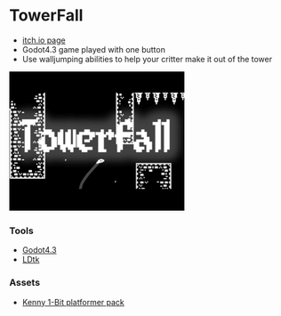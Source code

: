 # TowerFall

- [itch.io page](https://avivajpeyi.itch.io/towerfall)
- Godot4.3 game played with one button
- Use walljumping abilities to help your critter make it out of the tower

![](Image/CoverArt.png)


### Tools

- [Godot4.3](https://godotengine.org/download/archive/4.3-stable/)
- [LDtk](https://ldtk.io/)


### Assets

- [Kenny 1-Bit platformer pack](https://kenney.nl/assets/1-bit-platformer-pack)
